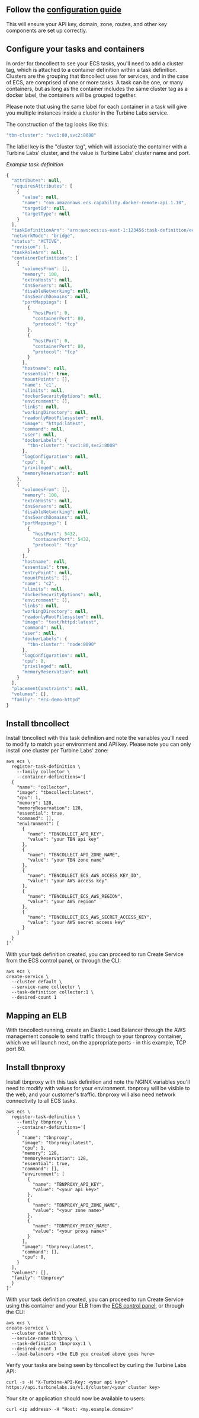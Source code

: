 
[//]: # ( Copyright 2017 Turbine Labs, Inc.                                   )
[//]: # ( you may not use this file except in compliance with the License.    )
[//]: # ( You may obtain a copy of the License at                             )
[//]: # (                                                                     )
[//]: # (     http://www.apache.org/licenses/LICENSE-2.0                      )
[//]: # (                                                                     )
[//]: # ( Unless required by applicable law or agreed to in writing, software )
[//]: # ( distributed under the License is distributed on an "AS IS" BASIS,   )
[//]: # ( WITHOUT WARRANTIES OR CONDITIONS OF ANY KIND, either express or     )
[//]: # ( implied. See the License for the specific language governing        )
[//]: # ( permissions and limitations under the License.                      )

[//]: # (Integrating Houston with ECS)

## Follow the [configuration guide](https://docs.turbinelabs.io/docs/versions/1.0/configuration)
This will ensure your API key, domain, zone, routes, and other key components
are set up correctly.

## Configure your tasks and containers
In order for tbncollect to see your ECS tasks, you'll need to add a cluster
tag, which is attached to a container definition within a task definition.
Clusters are the grouping that tbncollect uses for services, and in the case of
ECS, are comprised of one or more tasks. A task can be one, or many containers,
but as long as the container includes the same cluster tag as a docker label,
the containers will be grouped together.

Please note that using the same label for each container in a task will give
you multiple instances inside a cluster in the Turbine Labs service.

The construction of the tag looks like this:

```javascript
"tbn-cluster": "svc1:80,svc2:8088"
```

The label key is the "cluster tag", which will associate the container with a
Turbine Labs' cluster, and the value is Turbine Labs' cluster name and port.

_Example task definition_

```javascript
{
  "attributes": null,
  "requiresAttributes": [
    {
      "value": null,
      "name": "com.amazonaws.ecs.capability.docker-remote-api.1.18",
      "targetId": null,
      "targetType": null
    }
  ],
  "taskDefinitionArn": "arn:aws:ecs:us-east-1:123456:task-definition/ecs-demo-httpd:1",
  "networkMode": "bridge",
  "status": "ACTIVE",
  "revision": 1,
  "taskRoleArn": null,
  "containerDefinitions": [
    {
      "volumesFrom": [],
      "memory": 100,
      "extraHosts": null,
      "dnsServers": null,
      "disableNetworking": null,
      "dnsSearchDomains": null,
      "portMappings": [
        {
          "hostPort": 0,
          "containerPort": 80,
          "protocol": "tcp"
        },
        {
          "hostPort": 0,
          "containerPort": 80,
          "protocol": "tcp"
        }
      ],
      "hostname": null,
      "essential": true,
      "mountPoints": [],
      "name": "c1",
      "ulimits": null,
      "dockerSecurityOptions": null,
      "environment": [],
      "links": null,
      "workingDirectory": null,
      "readonlyRootFilesystem": null,
      "image": "httpd:latest",
      "command": null,
      "user": null,
      "dockerLabels": {
        "tbn-cluster": "svc1:80,svc2:8088"
      },
      "logConfiguration": null,
      "cpu": 0,
      "privileged": null,
      "memoryReservation": null
    },
    {
      "volumesFrom": [],
      "memory": 100,
      "extraHosts": null,
      "dnsServers": null,
      "disableNetworking": null,
      "dnsSearchDomains": null,
      "portMappings": [
        {
          "hostPort": 5432,
          "containerPort": 5432,
          "protocol": "tcp"
        }
      ],
      "hostname": null,
      "essential": true,
      "entryPoint": null,
      "mountPoints": [],
      "name": "c2",
      "ulimits": null,
      "dockerSecurityOptions": null,
      "environment": [],
      "links": null,
      "workingDirectory": null,
      "readonlyRootFilesystem": null,
      "image": "test/httpd:latest",
      "command": null,
      "user": null,
      "dockerLabels": {
        "tbn-cluster": "node:8090"
      },
      "logConfiguration": null,
      "cpu": 0,
      "privileged": null,
      "memoryReservation": null
    }
  ],
  "placementConstraints": null,
  "volumes": [],
  "family": "ecs-demo-httpd"
}
```

## Install tbncollect
Install tbncollect with this task definition and note the variables you'll need
to modify to match your environment and API key. Please note you can only
install one cluster per Turbine Labs' zone:

```command
aws ecs \
  register-task-definition \
    --family collector \
    --container-definitions='[
  {
    "name": "collector",
    "image": "tbncollect:latest",
    "cpu": 1,
    "memory": 128,
    "memoryReservation": 128,
    "essential": true,
    "command": [],
    "environment": [
      {
        "name": "TBNCOLLECT_API_KEY",
        "value": "your TBN api key"
      },
      {
        "name": "TBNCOLLECT_API_ZONE_NAME",
        "value": "your TBN zone name"
      },
      {
        "name": "TBNCOLLECT_ECS_AWS_ACCESS_KEY_ID",
        "value": "your AWS access key"
      },
      {
        "name": "TBNCOLLECT_ECS_AWS_REGION",
        "value": "your AWS region"
      },
      {
        "name": "TBNCOLLECT_ECS_AWS_SECRET_ACCESS_KEY",
        "value": "your AWS secret access key"
      }
    ]
  }
]'
```

With your task definition created, you can proceed to run Create Service from
the ECS control panel, or through the CLI:

```shell
aws ecs \
create-service \
  --cluster default \
  --service-name collector \
  --task-definition collector:1 \
  --desired-count 1
  ```

## Mapping an ELB
With tbncollect running, create an Elastic Load Balancer through the AWS
management console to send traffic through to your tbnproxy container, which we
will launch next, on the appropriate ports - in this example, TCP port 80.

## Install tbnproxy
Install tbnproxy with this task definition and note the NGINX variables you'll
need to modify with values for your environment. tbnproxy will be visible to
the web, and your customer's traffic. tbnproxy will also need network
connectivity to all ECS tasks.

```shell
aws ecs \
  register-task-definition \
    --family tbnproxy \
    --container-definitions='[
    {
      "name": "tbnproxy",
      "image": "tbnproxy:latest",
      "cpu": 1,
      "memory": 128,
      "memoryReservation": 128,
      "essential": true,
      "command": [],
      "environment": [
        {
          "name": "TBNPROXY_API_KEY",
          "value": "<your api key>"
        },
        {
          "name": "TBNPROXY_API_ZONE_NAME",
          "value": "<your zone name>"
        },
        {
          "name": "TBNPROXY_PROXY_NAME",
          "value": "<your proxy name>"
        }
      ],
      "image": "tbnproxy:latest",
      "command": [],
      "cpu": 0,
    }
  ],
  "volumes": [],
  "family": "tbnproxy"
  }
]'
```

With your task definition created, you can proceed to run Create Service using
this container and your ELB from the [ECS control panel](http://docs.aws.amazon.com/AmazonECS/latest/developerguide/create-service.html#service-configure-load-balancing), or through the CLI:

```shell
aws ecs \
create-service \
  --cluster default \
  --service-name tbnproxy \
  --task-definition tbnproxy:1 \
  --desired-count 1
  --load-balancers <the ELB you created above goes here>
  ```


Verify your tasks are being seen by tbncollect by curling the Turbine Labs API:

```shell
curl -s -H "X-Turbine-API-Key: <your api key>" https://api.turbinelabs.io/v1.0/cluster/<your cluster key>
```

Your site or application should now be available to users:

```shell
curl <ip address> -H "Host: <my.example.domain>"
```
